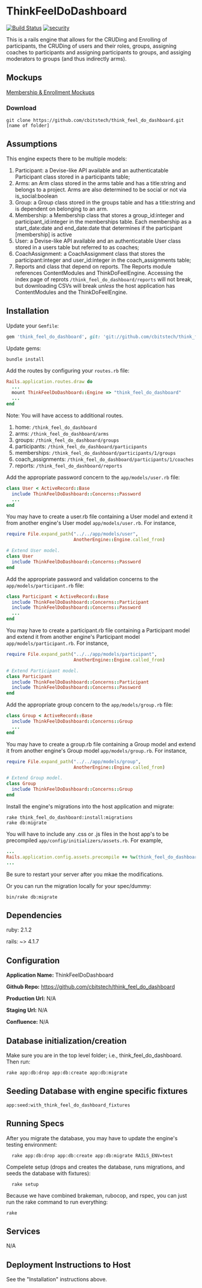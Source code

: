 # ThinkFeelDoDashboard

[![Build Status](https://travis-ci.org/cbitstech/think_feel_do_dashboard.svg)](https://travis-ci.org/cbitstech/think_feel_do_dashboard) [![security](https://hakiri.io/github/cbitstech/think_feel_do_dashboard/master.svg)](https://hakiri.io/github/cbitstech/think_feel_do_dashboard/master)

This is a rails engine that allows for the CRUDing and Enrolling of participants, the CRUDing of users and their roles, groups, assigning coaches to participants and assigning participants to groups, and assiging moderators to groups (and thus indirectly arms).

## Mockups

[Membership & Enrollment Mockups](https://moqups.com/#!/edit/michael.wehrley@gmail.com/bfbZNvUJ)

### Download
```console
git clone https://github.com/cbitstech/think_feel_do_dashboard.git [name of folder]
```

## Assumptions

This engine expects there to be multiple models:

1. Participant: a Devise-like API available and an authenticatable Participant class stored in a participants table;
2. Arms: an Arm class stored in the arms table and has a title:string and belongs to a project. Arms are also determined to be social or not via is_social:boolean
3. Group: a Group class stored in the groups table and has a title:string and is dependent on belonging to an arm.
4. Membership: a Membership class that stores a group_id:integer and participant_id:integer in the memberships table. Each membership as a start_date:date and end_date:date that determines if the participant [membership] is active
5. User: a Devise-like API available and an authenticatable User class stored in a users table but referred to as coaches;
6. CoachAssignment: a CoachAssignment class that stores the participant:integer and user_id:integer in the coach_assignments table;
7. Reports and class that depend on reports.  The Reports module references ContentModules and ThinkDoFeelEngine.  Accessing the index page of reprots `/think_feel_do_dashboard/reports` will not break, but downloading CSVs will break _unless_ the host application has ContentModules and the ThinkDoFeelEngine.

## Installation

Update your `Gemfile`:

```ruby
gem 'think_feel_do_dashboard', git: 'git://github.com/cbitstech/think_feel_do_dashboard.git'
```

Update gems:

```console
bundle install
```

Add the routes by configuring your `routes.rb` file:

```ruby
Rails.application.routes.draw do
  ...
  mount ThinkFeelDoDashboard::Engine => "think_feel_do_dashboard"
  ...
end
```

Note: You will have access to additional routes.

1. home: `/think_feel_do_dashboard`
2. arms: `/think_feel_do_dashboard/arms`
3. groups: `/think_feel_do_dashboard/groups`
4. participants: `/think_feel_do_dashboard/participants`
5. memberships: `/think_feel_do_dashboard/participants/1/groups`
6. coach_assignments: `/think_feel_do_dashboard/participants/1/coaches`
7. reports: `/think_feel_do_dashboard/reports`

Add the appropriate password concern to the `app/models/user.rb` file:

```ruby
class User < ActiveRecord::Base
  include ThinkFeelDoDashboard::Concerns::Password
  ...
end
```

You may have to create a user.rb file containing a User model and extend it
from another engine's User model `app/models/user.rb`. For instance,

```ruby
require File.expand_path("../../app/models/user",
                         AnotherEngine::Engine.called_from)

# Extend User model.
class User
  include ThinkFeelDoDashboard::Concerns::Password
end
```

Add the appropriate password and validation concerns to the `app/models/participant.rb` file:

```ruby
class Participant < ActiveRecord::Base
  include ThinkFeelDoDashboard::Concerns::Participant
  include ThinkFeelDoDashboard::Concerns::Password
  ...
end
```

You may have to create a participant.rb file containing a Participant model and extend it
from another engine's Participant model `app/models/participant.rb`. For instance,

```ruby
require File.expand_path("../../app/models/participant",
                         AnotherEngine::Engine.called_from)

# Extend Participant model.
class Participant
  include ThinkFeelDoDashboard::Concerns::Participant
  include ThinkFeelDoDashboard::Concerns::Password
end
```

Add the appropriate group concern to the `app/models/group.rb` file:

```ruby
class Group < ActiveRecord::Base
  include ThinkFeelDoDashboard::Concerns::Group
  ...
end
```

You may have to create a group.rb file containing a Group model and extend it
from another engine's Group model `app/models/group.rb`. For instance,

```ruby
require File.expand_path("../../app/models/group",
                         AnotherEngine::Engine.called_from)

# Extend Group model.
class Group
  include ThinkFeelDoDashboard::Concerns::Group
end
```

Install the engine's migrations into the host application and migrate:
```console
rake think_feel_do_dashboard:install:migrations
rake db:migrate
```

You will have to include any .css or .js files in the host app's to be precompiled `app/config/initializers/assets.rb`.  For example,
```ruby
...
Rails.application.config.assets.precompile += %w(think_feel_do_dashboard.css think_feel_do_dashboard.js)
...
```
Be sure to restart your server after you mkae the modifications.

Or you can run the migration locally for your spec/dummy:
```console
bin/rake db:migrate
```

## Dependencies

ruby: 2.1.2

rails: ~> 4.1.7

## Configuration

__Application Name:__ ThinkFeelDoDashboard

__Github Repo:__ https://github.com/cbitstech/think_feel_do_dashboard

__Production Url:__ N/A

__Staging Url:__ N/A

__Confluence:__ N/A

## Database initialization/creation

Make sure you are in the top level folder; i.e., think_feel_do_dashboard. Then run:
```console
rake app:db:drop app:db:create app:db:migrate
```

## Seeding Database with engine specific fixtures

```console
app:seed:with_think_feel_do_dashboard_fixtures
```

## Running Specs

After you migrate the database, you may have to update the engine's testing environment:
```console
  rake app:db:drop app:db:create app:db:migrate RAILS_ENV=test
```

Compelete setup (drops and creates the database, runs migrations, and seeds the database with fixtures):
```console
  rake setup
```

Because we have combined brakeman, rubocop, and rspec, you can just run the rake command to run everything:
```console
rake
```

## Services

N/A

## Deployment Instructions to Host

See the "Installation" instructions above.